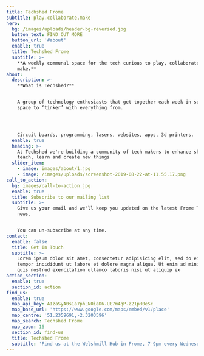 ```yaml
---
title: Techshed Frome
subtitle: play.collaborate.make
hero:
  bg: /images/uploads/header-bg-reversed.jpg
  button_text: FIND OUT MORE
  button_url: '#about'
  enable: true
  title: Techshed Frome
  subtitle: >-
    **A weekly communal space for the tech curious to play, collaborate and
    make.**
about:
  description: >-
    **What is Techshed?**


    A group of technology enthusiasts that get together each week in social
    space to ‘tinker’ with everything from.




    Circuit boards, programming, lasers, websites, apps, 3d printers.
  enable: true
  heading: >-
    At Techshed we're building a community of tech makers to enhance skills,
    teach, learn and create new things
  slider_item:
    - image: images/about/1.jpg
    - image: /images/uploads/screenshot-2019-08-22-at-11.55.17.png
call_to_action:
  bg: images/call-to-action.jpg
  enable: true
  title: Subscribe to our mailing list
  subtitle: >-
    Give us your email and we'll keep you updated on the latest Frome Tech Shed
    news. 


    You can un-subscribe at any time.
contact:
  enable: false
  title: Get In Touch
  subtitle: >-
    Lorem ipsum dolor sit amet, consectetur adipisicing elit, sed do eiusmod
    tempor incididunt ut labore et dolore magna aliqua. Ut enim ad minim veniam,
    quis nostrud exercitation ullamco laboris nisi ut aliquip ex
action_section:
  enable: true
  section_id: action
find_us:
  enable: true
  map_api_key: AIzaSyA0s1a7phLN0iaD6-UE7m4qP-z21pH0eSc
  map_base_url: 'https://www.google.com/maps/embed/v1/place'
  map_centre: '51.2359691,-2.3203596'
  map_search: Techshed Frome
  map_zoom: 16
  section_id: find-us
  title: Techshed Frome
  subtitle: 'Find us at the Welshmill Hub in Frome, 7-9pm every Wednesday evening'
---
```


